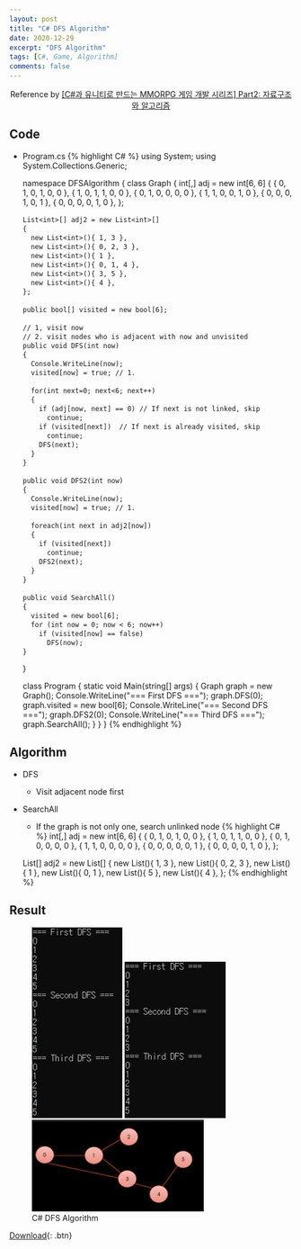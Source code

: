 ```yaml
---
layout: post
title: "C# DFS Algorithm"
date: 2020-12-29
excerpt: "DFS Algorithm"
tags: [C#, Game, Algorithm]
comments: false
---
```



<center>Reference by <a href="https://www.inflearn.com/course/%EC%9C%A0%EB%8B%88%ED%8B%B0-mmorpg-%EA%B0%9C%EB%B0%9C-part2/dashboard">[C#과 유니티로 만드는 MMORPG 게임 개발 시리즈] Part2: 자료구조와 알고리즘</a></center>


## Code
* Program.cs
{% highlight C# %}
  using System;
  using System.Collections.Generic;

  namespace DFSAlgorithm
  {
    class Graph
    {
      int[,] adj = new int[6, 6]
      {
        { 0, 1, 0, 1, 0, 0 },
        { 1, 0, 1, 1, 0, 0 },
        { 0, 1, 0, 0, 0, 0 },
        { 1, 1, 0, 0, 1, 0 },
        { 0, 0, 0, 1, 0, 1 },
        { 0, 0, 0, 0, 1, 0 },
      };

      List<int>[] adj2 = new List<int>[]
      {
        new List<int>(){ 1, 3 },
        new List<int>(){ 0, 2, 3 },
        new List<int>(){ 1 },
        new List<int>(){ 0, 1, 4 },
        new List<int>(){ 3, 5 },
        new List<int>(){ 4 },
      };

      public bool[] visited = new bool[6];

      // 1, visit now
      // 2. visit nodes who is adjacent with now and unvisited
      public void DFS(int now)
      {
        Console.WriteLine(now);
        visited[now] = true; // 1.

        for(int next=0; next<6; next++)
        {
          if (adj[now, next] == 0) // If next is not linked, skip
            continue;
          if (visited[next])  // If next is already visited, skip
            continue;
          DFS(next);
        }
      }

      public void DFS2(int now)
      {
        Console.WriteLine(now);
        visited[now] = true; // 1.

        foreach(int next in adj2[now])
        {
          if (visited[next])
            continue;
          DFS2(next);
        }
      }

      public void SearchAll()
      {
        visited = new bool[6];
        for (int now = 0; now < 6; now++)
          if (visited[now] == false)
            DFS(now);
      }
    } 

    class Program
    {
      static void Main(string[] args)
      {
        Graph graph = new Graph();
        Console.WriteLine("=== First DFS ===");
        graph.DFS(0);
        graph.visited = new bool[6];
        Console.WriteLine("=== Second DFS ===");
        graph.DFS2(0);
        Console.WriteLine("=== Third DFS ===");
        graph.SearchAll();
      }
    }
  }
{% endhighlight %}

## Algorithm
* DFS
  - Visit adjacent node first
* SearchAll
  - If the graph is not only one, search unlinked node
{% highlight C# %}
  int[,] adj = new int[6, 6]
  {
    { 0, 1, 0, 1, 0, 0 },
    { 1, 0, 1, 1, 0, 0 },
    { 0, 1, 0, 0, 0, 0 },
    { 1, 1, 0, 0, 0, 0 },
    { 0, 0, 0, 0, 0, 1 },
    { 0, 0, 0, 0, 1, 0 },
  };

  List<int>[] adj2 = new List<int>[]
  {
    new List<int>(){ 1, 3 },
    new List<int>(){ 0, 2, 3 },
    new List<int>(){ 1 },
    new List<int>(){ 0, 1 },
    new List<int>(){ 5 },
    new List<int>(){ 4 },
  };
{% endhighlight %}


## Result
<figure class="third">
  <a href="/assets/img/posts/cshap_dfs_algorithm/0.jpg"><img src="/assets/img/posts/cshap_dfs_algorithm/0.jpg"></a>
  <a href="/assets/img/posts/cshap_dfs_algorithm/1.jpg"><img src="/assets/img/posts/cshap_dfs_algorithm/1.jpg"></a>
  <a href="/assets/img/posts/cshap_dfs_algorithm/2.jpg"><img src="/assets/img/posts/cshap_dfs_algorithm/2.jpg"></a>
	<figcaption>C# DFS Algorithm</figcaption>
</figure>

[Download](https://github.com/leehuhlee/CShap){: .btn}

